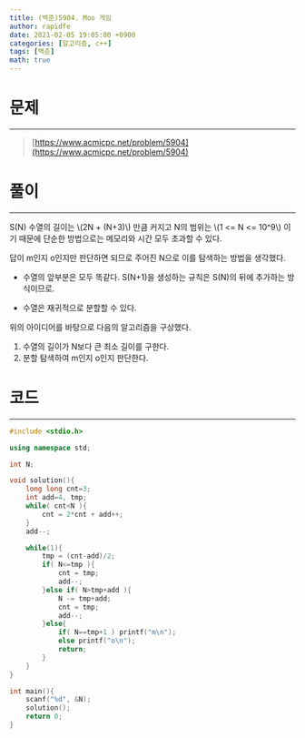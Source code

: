 ```yaml
---
title: (백준)5904. Moo 게임
author: rapidfe
date: 2021-02-05 19:05:00 +0900
categories: [알고리즘, c++]
tags: [백준]
math: true
---
```


# 문제

---

> [https://www.acmicpc.net/problem/5904](https://www.acmicpc.net/problem/5904)



# 풀이

---

S(N) 수열의 길이는 \\(2N + (N+3)\\) 만큼 커지고 N의 범위는 \\(1 <= N <= 10^9\\) 이기 때문에 단순한 방법으로는 메모리와 시간 모두 초과할 수 있다.

답이 m인지 o인지만 판단하면 되므로 주어진 N으로 이를 탐색하는 방법을 생각했다.

- 수열의 앞부분은 모두 똑같다. S(N+1)을 생성하는 규칙은 S(N)의 뒤에 추가하는 방식이므로.

- 수열은 재귀적으로 분할할 수 있다.

위의 아이디어를 바탕으로 다음의 알고리즘을 구상했다.

1. 수열의 길이가 N보다 큰 최소 길이를 구한다.
2. 분할 탐색하여 m인지 o인지 판단한다.



# 코드

---

```c++
#include <stdio.h>

using namespace std;

int N;

void solution(){
    long long cnt=3;
    int add=4, tmp;
    while( cnt<N ){
        cnt = 2*cnt + add++;
    }
    add--;

    while(1){
        tmp = (cnt-add)/2;
        if( N<=tmp ){
            cnt = tmp;
            add--;
        }else if( N>tmp+add ){
            N -= tmp+add;
            cnt = tmp;
            add--;
        }else{
            if( N==tmp+1 ) printf("m\n");
            else printf("o\n");
            return;
        }
    }
}

int main(){
    scanf("%d", &N);
    solution();
    return 0;
}
```